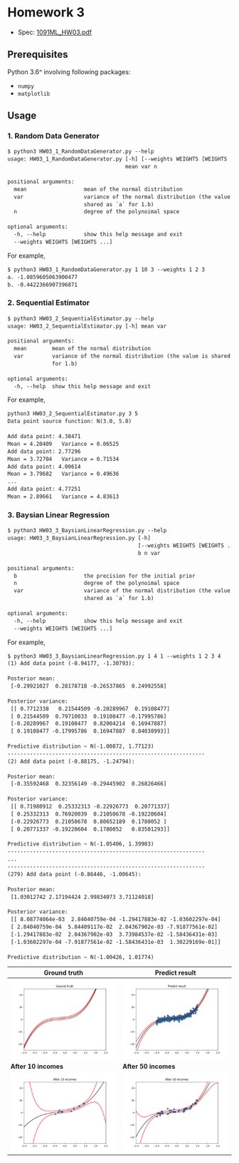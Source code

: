 # Homework 3

- Spec: [1091ML_HW03.pdf](./1091ML_HW03.pdf)

## Prerequisites

Python 3.6^ involving following packages:

- `numpy`
- `matplotlib`

## Usage

### 1. Random Data Generator

```txt
$ python3 HW03_1_RandomDataGenerator.py --help
usage: HW03_1_RandomDataGenerator.py [-h] [--weights WEIGHTS [WEIGHTS ...]]
                                     mean var n

positional arguments:
  mean                  mean of the normal distribution
  var                   variance of the normal distribution (the value is
                        shared as `a` for 1.b)
  n                     degree of the polynoimal space

optional arguments:
  -h, --help            show this help message and exit
  --weights WEIGHTS [WEIGHTS ...]
```

For example,

```txt
$ python3 HW03_1_RandomDataGenerator.py 1 10 3 --weights 1 2 3
a. -1.0859605063900477
b. -0.4422366907396871
```

### 2. Sequential Estimator

```txt
$ python3 HW03_2_SequentialEstimator.py --help
usage: HW03_2_SequentialEstimator.py [-h] mean var

positional arguments:
  mean        mean of the normal distribution
  var         variance of the normal distribution (the value is shared as `a`
              for 1.b)

optional arguments:
  -h, --help  show this help message and exit
```

For example,

```txt
python3 HW03_2_SequentialEstimator.py 3 5
Data point source function: N(3.0, 5.0)

Add data point: 4.38471
Mean = 4.20409   Variance = 0.06525
Add data point: 2.77296
Mean = 3.72704   Variance = 0.71534
Add data point: 4.00614
Mean = 3.79682   Variance = 0.49636
...
Add data point: 4.77251
Mean = 2.89661   Variance = 4.83613
```

### 3. Baysian Linear Regression

```txt
$ python3 HW03_3_BaysianLinearRegression.py --help
usage: HW03_3_BaysianLinearRegression.py [-h]
                                         [--weights WEIGHTS [WEIGHTS ...]]
                                         b n var

positional arguments:
  b                     the precision for the initial prior
  n                     degree of the polynoimal space
  var                   variance of the normal distribution (the value is
                        shared as `a` for 1.b)

optional arguments:
  -h, --help            show this help message and exit
  --weights WEIGHTS [WEIGHTS ...]
```

For example,

```txt
$ python3 HW03_3_BaysianLinearRegression.py 1 4 1 --weights 1 2 3 4
(1) Add data point (-0.94177, -1.30793):

Posterior mean:
 [-0.29921027  0.28178718 -0.26537865  0.24992558]

Posterior variance:
 [[ 0.7712338   0.21544509 -0.20289967  0.19108477]
 [ 0.21544509  0.79710033  0.19108477 -0.17995786]
 [-0.20289967  0.19108477  0.82004214  0.16947887]
 [ 0.19108477 -0.17995786  0.16947887  0.84038993]]

Predictive distribution ~ N(-1.00872, 1.77123)
--------------------------------------------------------------
(2) Add data point (-0.88175, -1.24794):

Posterior mean:
 [-0.35592468  0.32356149 -0.29445902  0.26826466]

Posterior variance:
 [[ 0.71980912  0.25332313 -0.22926773  0.20771337]
 [ 0.25332313  0.76920039  0.21050678 -0.19220604]
 [-0.22926773  0.21050678  0.80652189  0.1780052 ]
 [ 0.20771337 -0.19220604  0.1780052   0.83501293]]

Predictive distribution ~ N(-1.05406, 1.39903)
--------------------------------------------------------------
...
--------------------------------------------------------------
(279) Add data point (-0.86446, -1.00645):

Posterior mean:
 [1.03012742 2.17194424 2.99834073 3.71124018]

Posterior variance:
 [[ 8.08774064e-03  2.84040759e-04 -1.29417883e-02 -1.03602297e-04]
 [ 2.84040759e-04  5.84409117e-02  2.04367902e-03 -7.91877561e-02]
 [-1.29417883e-02  2.04367902e-03  3.73984537e-02 -1.58436431e-03]
 [-1.03602297e-04 -7.91877561e-02 -1.58436431e-03  1.30229169e-01]]

Predictive distribution ~ N(-1.00426, 1.01774)
```

| Ground truth                       | Predict result                     |
| ---------------------------------- | ---------------------------------- |
| ![](./images/Ground_truth.png)     | ![](./images/Predict_result.png)   |
| **After 10 incomes**               | **After 50 incomes**               |
| ![](./images/After_10_incomes.png) | ![](./images/After_50_incomes.png) |
